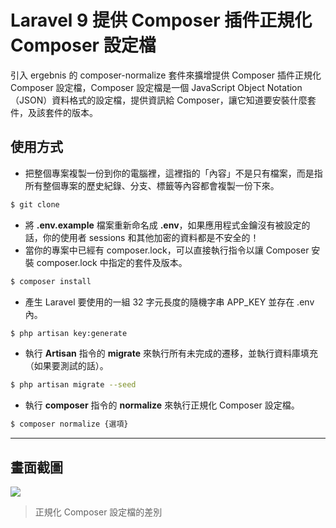 # Laravel 9 提供 Composer 插件正規化 Composer 設定檔

引入 ergebnis 的 composer-normalize 套件來擴增提供 Composer 插件正規化 Composer 設定檔，Composer 設定檔是一個 JavaScript Object Notation（JSON）資料格式的設定檔，提供資訊給 Composer，讓它知道要安裝什麼套件，及該套件的版本。

## 使用方式
- 把整個專案複製一份到你的電腦裡，這裡指的「內容」不是只有檔案，而是指所有整個專案的歷史紀錄、分支、標籤等內容都會複製一份下來。
```sh
$ git clone
```
- 將 __.env.example__ 檔案重新命名成 __.env__，如果應用程式金鑰沒有被設定的話，你的使用者 sessions 和其他加密的資料都是不安全的！
- 當你的專案中已經有 composer.lock，可以直接執行指令以讓 Composer 安裝 composer.lock 中指定的套件及版本。
```sh
$ composer install
```
- 產生 Laravel 要使用的一組 32 字元長度的隨機字串 APP_KEY 並存在 .env 內。
```sh
$ php artisan key:generate
```
- 執行 __Artisan__ 指令的 __migrate__ 來執行所有未完成的遷移，並執行資料庫填充（如果要測試的話）。
```sh
$ php artisan migrate --seed
```
- 執行 __composer__ 指令的 __normalize__ 來執行正規化 Composer 設定檔。
```sh
$ composer normalize {選項}
```

----

## 畫面截圖
![](https://i.imgur.com/8uJcnLL.png)
> 正規化 Composer 設定檔的差別